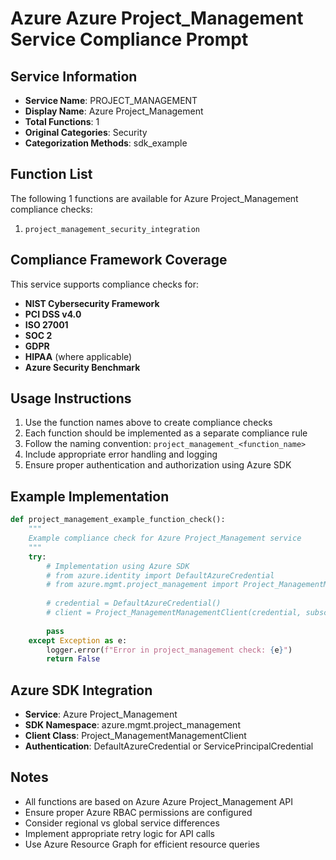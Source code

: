 # Azure Azure Project_Management Service Compliance Prompt

## Service Information
- **Service Name**: PROJECT_MANAGEMENT
- **Display Name**: Azure Project_Management
- **Total Functions**: 1
- **Original Categories**: Security
- **Categorization Methods**: sdk_example

## Function List
The following 1 functions are available for Azure Project_Management compliance checks:

1. `project_management_security_integration`


## Compliance Framework Coverage
This service supports compliance checks for:
- **NIST Cybersecurity Framework**
- **PCI DSS v4.0**
- **ISO 27001**
- **SOC 2**
- **GDPR**
- **HIPAA** (where applicable)
- **Azure Security Benchmark**

## Usage Instructions
1. Use the function names above to create compliance checks
2. Each function should be implemented as a separate compliance rule
3. Follow the naming convention: `project_management_<function_name>`
4. Include appropriate error handling and logging
5. Ensure proper authentication and authorization using Azure SDK

## Example Implementation
```python
def project_management_example_function_check():
    """
    Example compliance check for Azure Project_Management service
    """
    try:
        # Implementation using Azure SDK
        # from azure.identity import DefaultAzureCredential
        # from azure.mgmt.project_management import Project_ManagementManagementClient
        
        # credential = DefaultAzureCredential()
        # client = Project_ManagementManagementClient(credential, subscription_id)
        
        pass
    except Exception as e:
        logger.error(f"Error in project_management check: {e}")
        return False
```

## Azure SDK Integration
- **Service**: Azure Project_Management
- **SDK Namespace**: azure.mgmt.project_management
- **Client Class**: Project_ManagementManagementClient
- **Authentication**: DefaultAzureCredential or ServicePrincipalCredential

## Notes
- All functions are based on Azure Azure Project_Management API
- Ensure proper Azure RBAC permissions are configured
- Consider regional vs global service differences
- Implement appropriate retry logic for API calls
- Use Azure Resource Graph for efficient resource queries
